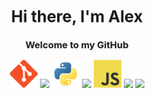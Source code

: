 <h1 align="center">Hi there, I'm Alex</a>
<h3 align="center">Welcome to my GitHub</h3

    
<div>
  <p align='center'>
  <img src="https://github.com/devicons/devicon/blob/master/icons/git/git-original.svg" width="50px"/>
  <img src="https://user-images.githubusercontent.com/99370940/160435038-7f0a69f0-f4aa-49f9-a8eb-86198977e167.png" width="50px"/>
  <img src ="https://github.com/devicons/devicon/blob/master/icons/python/python-original.svg" width='50px'>
  <img src="https://user-images.githubusercontent.com/89486551/143319757-0bbd31ce-7860-447a-9571-504653849d0b.png" width="50px"/>
  <img src ="https://raw.githubusercontent.com/devicons/devicon/1119b9f84c0290e0f0b38982099a2bd027a48bf1/icons/javascript/javascript-original.svg" width='50px'>
  <img src ="https://img.utdstc.com/icon/bc3/e40/bc3e40f59ffdb968a6a51a9bb6e625bf2e542fe6297b7df069cccd800d0acddb:200" width="50px"/>
  <img src ="https://upload.wikimedia.org/wikipedia/commons/2/29/Postgresql_elephant.svg" width="50px"/>
     </p>
  </div> 
